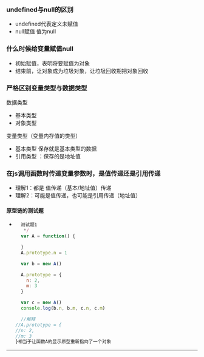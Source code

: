 ### undefined与null的区别

* undefined代表定义未赋值
* null赋值 值为null

### 什么时候给变量赋值null

* 初始赋值，表明将要赋值为对象
* 结束前，让对象成为垃圾对象，让垃圾回收期把对象回收

### 严格区别变量类型与数据类型

数据类型

* 基本类型
* 对象类型

变量类型（变量内存值的类型）

* 基本类型 保存就是基本类型的数据
* 引用类型 ：保存的是地址值

### 在js调用函数时传递变量参数时，是值传递还是引用传递

* 理解1：都是 值传递（基本/地址值）传递
* 理解2：可能是值传递，也可能是引用传递（地址值）







#### 原型链的测试题

* ```js
    测试题1
     */
    var A = function() {

    }
    A.prototype.n = 1

    var b = new A()

    A.prototype = {
      n: 2,
      m: 3
    }

    var c = new A()
    console.log(b.n, b.m, c.n, c.m)
  
    //解释
  //A.prototype = {
  //n: 2,
  //m: 3
  }相当于让函数A的显示原型重新指向了一个对象

  ```

---



